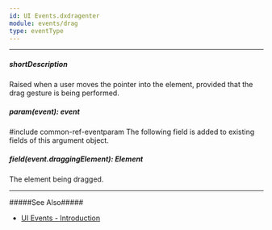 ```yaml
---
id: UI Events.dxdragenter
module: events/drag
type: eventType
---
```

---
##### shortDescription
Raised when a user moves the pointer into the element, provided that the drag gesture is being performed.

##### param(event): event
#include common-ref-eventparam The following field is added to existing fields of this argument object.

##### field(event.draggingElement): Element
The element being dragged.

---
#####See Also#####
- [UI Events - Introduction](/api-reference/10%20UI%20Components/UI%20Events '/Documentation/ApiReference/UI_Components/UI_Events/')